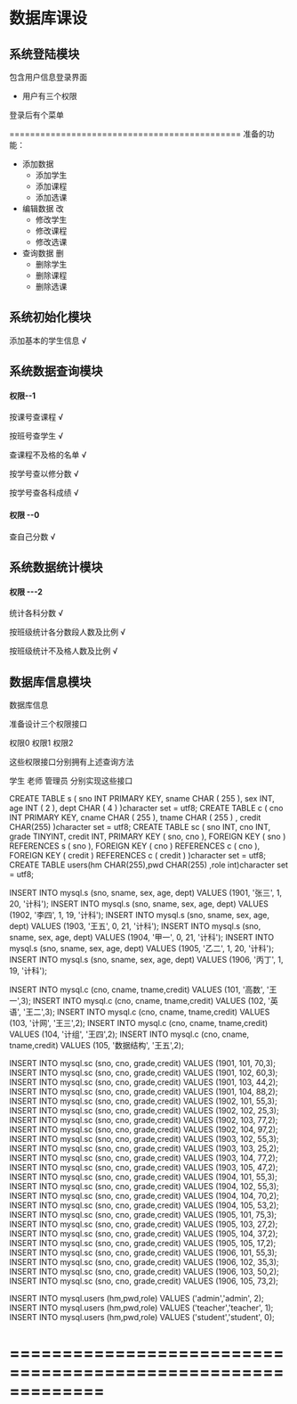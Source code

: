 # 数据库课设

## 系统登陆模块

包含用户信息登录界面

- 用户有三个权限


登录后有个菜单

=============================================
准备的功能：

- 添加数据 
  -  添加学生 
  -  添加课程
  -  添加选课
- 编辑数据 改
  - 修改学生
  - 修改课程
  - 修改选课
- 查询数据 删
  - 删除学生 
  - 删除课程
  - 删除选课

## 系统初始化模块

添加基本的学生信息   √

## 系统数据查询模块

#### 权限--1

按课号查课程   √

按班号查学生  √

查课程不及格的名单  √

按学号查以修分数  √

按学号查各科成绩  √

#### 权限 --0

查自己分数   √

## 系统数据统计模块

#### 权限 ---2

统计各科分数   √

按班级统计各分数段人数及比例   √

按班级统计不及格人数及比例   √

## 数据库信息模块

数据库信息

准备设计三个权限接口

权限0 权限1 权限2

这些权限接口分别拥有上述查询方法

学生 老师 管理员 分别实现这些接口

CREATE TABLE s ( sno INT PRIMARY KEY, sname CHAR ( 255 ), sex INT, age INT ( 2 ), dept CHAR ( 4 ) )character set = utf8;
CREATE TABLE c ( cno INT PRIMARY KEY, cname CHAR ( 255 ), tname CHAR ( 255 ) , credit CHAR(255) )character set = utf8;
CREATE TABLE sc (
sno INT,
cno INT,
grade TINYINT,
credit INT,
PRIMARY KEY ( sno, cno ),
FOREIGN KEY ( sno ) REFERENCES s ( sno ),
FOREIGN KEY ( cno ) REFERENCES c ( cno ),
FOREIGN KEY ( credit ) REFERENCES c ( credit )
)character set = utf8;
CREATE TABLE users(hm CHAR(255),pwd CHAR(255) ,role int)character set = utf8;

INSERT INTO mysql.s (sno, sname, sex, age, dept) VALUES (1901, '张三', 1, 20, '计科');
INSERT INTO mysql.s (sno, sname, sex, age, dept) VALUES (1902, '李四', 1, 19, '计科');
INSERT INTO mysql.s (sno, sname, sex, age, dept) VALUES (1903, '王五', 0, 21, '计科');
INSERT INTO mysql.s (sno, sname, sex, age, dept) VALUES (1904, '甲一', 0, 21, '计科');
INSERT INTO mysql.s (sno, sname, sex, age, dept) VALUES (1905, '乙二', 1, 20, '计科');
INSERT INTO mysql.s (sno, sname, sex, age, dept) VALUES (1906, '丙丁', 1, 19, '计科');

INSERT INTO mysql.c (cno, cname, tname,credit) VALUES (101, '高数', '王一',3);
INSERT INTO mysql.c (cno, cname, tname,credit) VALUES (102, '英语', '王二',3);
INSERT INTO mysql.c (cno, cname, tname,credit) VALUES (103, '计网', '王三',2);
INSERT INTO mysql.c (cno, cname, tname,credit) VALUES (104, '计组', '王四',2);
INSERT INTO mysql.c (cno, cname, tname,credit) VALUES (105, '数据结构', '王五',2);

INSERT INTO mysql.sc (sno, cno, grade,credit) VALUES (1901, 101, 70,3);
INSERT INTO mysql.sc (sno, cno, grade,credit) VALUES (1901, 102, 60,3);
INSERT INTO mysql.sc (sno, cno, grade,credit) VALUES (1901, 103, 44,2);
INSERT INTO mysql.sc (sno, cno, grade,credit) VALUES (1901, 104, 88,2);
INSERT INTO mysql.sc (sno, cno, grade,credit) VALUES (1902, 101, 55,3);
INSERT INTO mysql.sc (sno, cno, grade,credit) VALUES (1902, 102, 25,3);
INSERT INTO mysql.sc (sno, cno, grade,credit) VALUES (1902, 103, 77,2);
INSERT INTO mysql.sc (sno, cno, grade,credit) VALUES (1902, 104, 97,2);
INSERT INTO mysql.sc (sno, cno, grade,credit) VALUES (1903, 102, 55,3);
INSERT INTO mysql.sc (sno, cno, grade,credit) VALUES (1903, 103, 25,2);
INSERT INTO mysql.sc (sno, cno, grade,credit) VALUES (1903, 104, 77,2);
INSERT INTO mysql.sc (sno, cno, grade,credit) VALUES (1903, 105, 47,2);
INSERT INTO mysql.sc (sno, cno, grade,credit) VALUES (1904, 101, 55,3);
INSERT INTO mysql.sc (sno, cno, grade,credit) VALUES (1904, 102, 55,3);
INSERT INTO mysql.sc (sno, cno, grade,credit) VALUES (1904, 104, 70,2);
INSERT INTO mysql.sc (sno, cno, grade,credit) VALUES (1904, 105, 53,2);
INSERT INTO mysql.sc (sno, cno, grade,credit) VALUES (1905, 101, 75,3);
INSERT INTO mysql.sc (sno, cno, grade,credit) VALUES (1905, 103, 27,2);
INSERT INTO mysql.sc (sno, cno, grade,credit) VALUES (1905, 104, 37,2);
INSERT INTO mysql.sc (sno, cno, grade,credit) VALUES (1905, 105, 17,2);
INSERT INTO mysql.sc (sno, cno, grade,credit) VALUES (1906, 101, 55,3);
INSERT INTO mysql.sc (sno, cno, grade,credit) VALUES (1906, 102, 35,3);
INSERT INTO mysql.sc (sno, cno, grade,credit) VALUES (1906, 103, 50,2);
INSERT INTO mysql.sc (sno, cno, grade,credit) VALUES (1906, 105, 73,2);

INSERT INTO mysql.users (hm,pwd,role) VALUES ('admin','admin', 2);
INSERT INTO mysql.users (hm,pwd,role) VALUES ('teacher','teacher', 1);
INSERT INTO mysql.users (hm,pwd,role) VALUES ('student','student', 0);


# =============================================================
